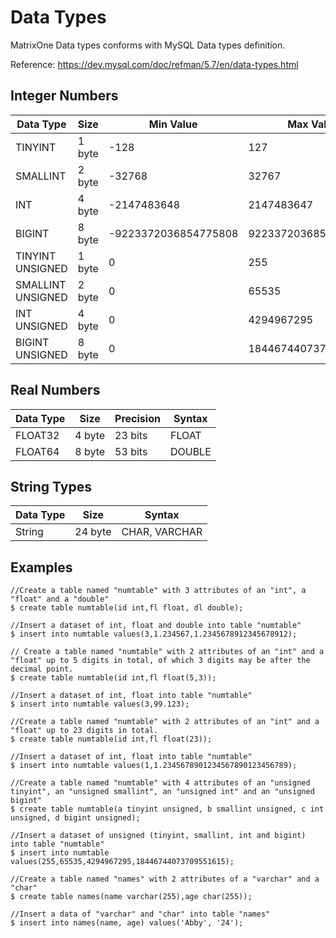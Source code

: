 # **Data Types**

MatrixOne Data types conforms with MySQL Data types definition. 

Reference: <https://dev.mysql.com/doc/refman/5.7/en/data-types.html>

## Integer Numbers

|  Data Type   | Size  |  Min Value   | Max Value  |
|  ----  | ----  |  ----  | ----  |
| TINYINT  | 1 byte | 	-128  | 127 |
| SMALLINT  | 2 byte | -32768  | 32767 |
| INT  | 4 byte | 	-2147483648	  | 2147483647 |
| BIGINT  | 8 byte | -9223372036854775808	  | 9223372036854775807 |
| TINYINT UNSIGNED | 1 byte | 0	  | 255 |
| SMALLINT UNSIGNED | 2 byte | 0	  | 65535 |
| INT UNSIGNED | 4 byte | 0	  | 4294967295 |
| BIGINT UNSIGNED | 8 byte | 0	  | 18446744073709551615 |

## Real Numbers

|  Data Type   | Size  |  Precision   | Syntax |
|  ----  | ----  |  ----  | ----  |
| FLOAT32  | 4 byte | 	23 bits  | FLOAT |
| FLOAT64  | 8 byte |  53 bits  | DOUBLE |

## String Types

|  Data Type   | Size  | Syntax |
|  ----  | ----  |   ----  |
| String  | 24 byte | CHAR, VARCHAR |

## Examples

```
//Create a table named "numtable" with 3 attributes of an "int", a "float" and a "double"
$ create table numtable(id int,fl float, dl double);

//Insert a dataset of int, float and double into table "numtable"
$ insert into numtable values(3,1.234567,1.2345678912345678912);

// Create a table named "numtable" with 2 attributes of an "int" and a "float" up to 5 digits in total, of which 3 digits may be after the decimal point.
$ create table numtable(id int,fl float(5,3));

//Insert a dataset of int, float into table "numtable"
$ insert into numtable values(3,99.123);

//Create a table named "numtable" with 2 attributes of an "int" and a "float" up to 23 digits in total.
$ create table numtable(id int,fl float(23));

//Insert a dataset of int, float into table "numtable"
$ insert into numtable values(1,1.2345678901234567890123456789);

//Create a table named "numtable" with 4 attributes of an "unsigned tinyint", an "unsigned smallint", an "unsigned int" and an "unsigned bigint"
$ create table numtable(a tinyint unsigned, b smallint unsigned, c int unsigned, d bigint unsigned);

//Insert a dataset of unsigned (tinyint, smallint, int and bigint) into table "numtable"
$ insert into numtable values(255,65535,4294967295,18446744073709551615);

//Create a table named "names" with 2 attributes of a "varchar" and a "char"
$ create table names(name varchar(255),age char(255));

//Insert a data of "varchar" and "char" into table "names" 
$ insert into names(name, age) values('Abby', '24');


```